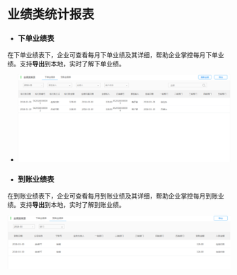 # 业绩类统计报表

* ### 下单业绩表

在下单业绩表下，企业可查看每月下单业绩及其详细，帮助企业掌控每月下单业绩。支持**导出**到本地，实时了解下单业绩。

* ![](/img/git41.png)
* ### 到账业绩表

在到账业绩表下，企业可查看每月到账业绩及其详细，帮助企业掌控每月到账业绩。支持**导出**到本地，实时了解到账业绩。

![](/img/git42.png)

